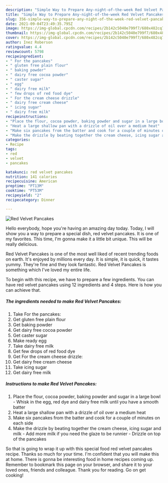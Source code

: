 ```yaml
---
description: "Simple Way to Prepare Any-night-of-the-week Red Velvet Pancakes"
title: "Simple Way to Prepare Any-night-of-the-week Red Velvet Pancakes"
slug: 356-simple-way-to-prepare-any-night-of-the-week-red-velvet-pancakes
date: 2021-09-04T23:49:35.795Z
image: https://img-global.cpcdn.com/recipes/2b142c5040e799f7/680x482cq70/red-velvet-pancakes-recipe-main-photo.jpg
thumbnail: https://img-global.cpcdn.com/recipes/2b142c5040e799f7/680x482cq70/red-velvet-pancakes-recipe-main-photo.jpg
cover: https://img-global.cpcdn.com/recipes/2b142c5040e799f7/680x482cq70/red-velvet-pancakes-recipe-main-photo.jpg
author: Inez Roberson
ratingvalue: 4.4
reviewcount: 5798
recipeingredient:
- " For the pancakes"
- " gluten free plain flour"
- " baking powder"
- " dairy free cocoa powder"
- " caster sugar"
- " egg"
- " dairy free milk"
- " few drops of red food dye"
- " For the cream cheese drizzle"
- " dairy free cream cheese"
- " icing sugar"
- " dairy free milk"
recipeinstructions:
- "Place the flour, cocoa powder, baking powder and sugar in a large bowl Whisk in the egg, red dye and dairy free milk until you have a smooth batter"
- "Heat a large shallow pan with a drizzle of oil over a medium heat"
- "Make six pancakes from the batter and cook for a couple of minutes on each side"
- "Make the drizzle by beating together the cream cheese, icing sugar and milk Add more milk if you need the glaze to be runnier Drizzle on top of the pancakes"
categories:
- Recipe
tags:
- red
- velvet
- pancakes

katakunci: red velvet pancakes 
nutrition: 141 calories
recipecuisine: American
preptime: "PT13M"
cooktime: "PT53M"
recipeyield: "2"
recipecategory: Dinner

---
```



![Red Velvet Pancakes](https://img-global.cpcdn.com/recipes/2b142c5040e799f7/680x482cq70/red-velvet-pancakes-recipe-main-photo.jpg)

Hello everybody, hope you're having an amazing day today. Today, I will show you a way to prepare a special dish, red velvet pancakes. It is one of my favorites. This time, I'm gonna make it a little bit unique. This will be really delicious.

Red Velvet Pancakes is one of the most well liked of recent trending foods on earth. It's enjoyed by millions every day. It is simple, it is quick, it tastes yummy. They're fine and they look fantastic. Red Velvet Pancakes is something which I've loved my entire life.




To begin with this recipe, we have to prepare a few ingredients. You can have red velvet pancakes using 12 ingredients and 4 steps. Here is how you can achieve that.

<!--inarticleads1-->

##### The ingredients needed to make Red Velvet Pancakes:

1. Take  For the pancakes:
1. Get  gluten free plain flour
1. Get  baking powder
1. Get  dairy free cocoa powder
1. Get  caster sugar
1. Make ready  egg
1. Take  dairy free milk
1. Get  few drops of red food dye
1. Get  For the cream cheese drizzle:
1. Get  dairy free cream cheese
1. Take  icing sugar
1. Get  dairy free milk




<!--inarticleads2-->

##### Instructions to make Red Velvet Pancakes:

1. Place the flour, cocoa powder, baking powder and sugar in a large bowl - Whisk in the egg, red dye and dairy free milk until you have a smooth batter
1. Heat a large shallow pan with a drizzle of oil over a medium heat
1. Make six pancakes from the batter and cook for a couple of minutes on each side
1. Make the drizzle by beating together the cream cheese, icing sugar and milk - Add more milk if you need the glaze to be runnier - Drizzle on top of the pancakes




So that is going to wrap it up with this special food red velvet pancakes recipe. Thanks so much for your time. I'm confident that you will make this at home. There is gonna be interesting food in home recipes coming up. Remember to bookmark this page on your browser, and share it to your loved ones, friends and colleague. Thank you for reading. Go on get cooking!
